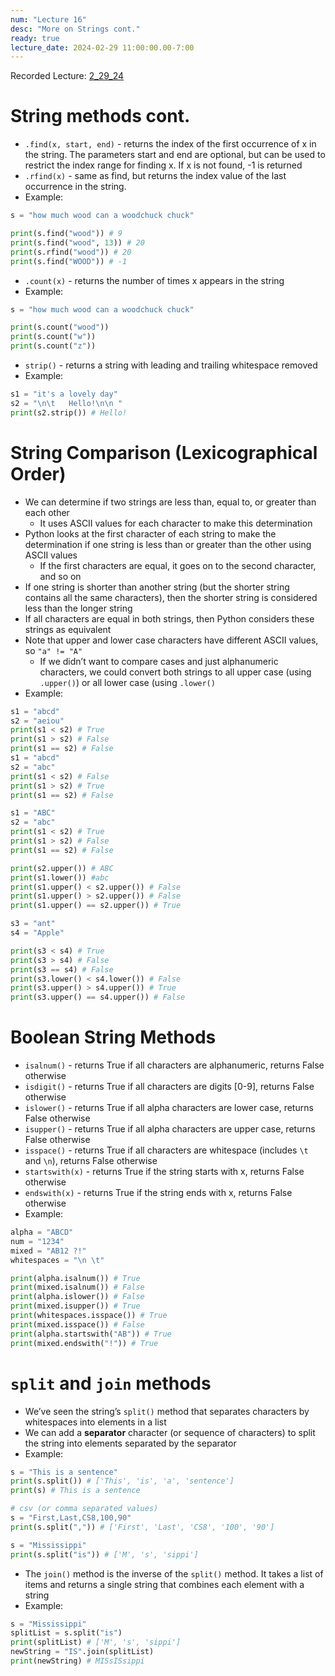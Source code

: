 ```yaml
---
num: "Lecture 16"
desc: "More on Strings cont."
ready: true
lecture_date: 2024-02-29 11:00:00.00-7:00
---
```


Recorded Lecture: [2_29_24](https://drive.google.com/file/d/1CkpTOE7EsYEBiTGrh08HoyeMMfjlxYnx/view?usp=drive_link)

# String methods cont.

* `.find(x, start, end)` - returns the index of the first occurrence of x in the string. The parameters start and end are optional, but can be used to restrict the index range for finding x. If x is not found, -1 is returned
* `.rfind(x)` - same as find, but returns the index value of the last occurrence in the string.
* Example:

```python
s = "how much wood can a woodchuck chuck"

print(s.find("wood")) # 9
print(s.find("wood", 13)) # 20
print(s.rfind("wood")) # 20
print(s.find("WOOD")) # -1
```

* `.count(x)` - returns the number of times x appears in the string
* Example:

```python
s = "how much wood can a woodchuck chuck"

print(s.count("wood"))
print(s.count("w"))
print(s.count("z"))
```

* `strip()` - returns a string with leading and trailing whitespace removed
* Example:

```python
s1 = "it's a lovely day"
s2 = "\n\t   Hello!\n\n "
print(s2.strip()) # Hello!
```

# String Comparison (Lexicographical Order)

* We can determine if two strings are less than, equal to, or greater than each other
	* It uses ASCII values for each character to make this determination
* Python looks at the first character of each string to make the determination if one string is less than or greater than the other using ASCII values
	* If the first characters are equal, it goes on to the second character, and so on
* If one string is shorter than another string (but the shorter string contains all the same characters), then the shorter string is considered less than the longer string
* If all characters are equal in both strings, then Python considers these strings as equivalent
* Note that upper and lower case characters have different ASCII values, so `"a" != "A"`
	* If we didn’t want to compare cases and just alphanumeric characters, we could convert both strings to all upper case (using `.upper()`) or all lower case (using `.lower()`
* Example:

```python
s1 = "abcd" 
s2 = "aeiou"
print(s1 < s2) # True
print(s1 > s2) # False
print(s1 == s2) # False
s1 = "abcd" 
s2 = "abc"
print(s1 < s2) # False
print(s1 > s2) # True
print(s1 == s2) # False

s1 = "ABC"
s2 = "abc"
print(s1 < s2) # True
print(s1 > s2) # False
print(s1 == s2) # False

print(s2.upper()) # ABC
print(s1.lower()) #abc
print(s1.upper() < s2.upper()) # False
print(s1.upper() > s2.upper()) # False
print(s1.upper() == s2.upper()) # True

s3 = "ant"
s4 = "Apple"

print(s3 < s4) # True
print(s3 > s4) # False
print(s3 == s4) # False
print(s3.lower() < s4.lower()) # False
print(s3.upper() > s4.upper()) # True 
print(s3.upper() == s4.upper()) # False
```

# Boolean String Methods

* `isalnum()` - returns True if all characters are alphanumeric, returns False otherwise
* `isdigit()` - returns True if all characters are digits [0-9], returns False otherwise
* `islower()` - returns True if all alpha characters are lower case, returns False otherwise
* `isupper()` - returns True if all alpha characters are upper case, returns False otherwise
* `isspace()` - returns True if all characters are whitespace (includes `\t` and `\n`), returns False otherwise
* `startswith(x)` - returns True if the string starts with x, returns False otherwise
* `endswith(x)` - returns True if the string ends with x, returns False otherwise
* Example:

```python
alpha = "ABCD"
num = "1234"
mixed = "AB12 ?!"
whitespaces = "\n \t"

print(alpha.isalnum()) # True
print(mixed.isalnum()) # False
print(alpha.islower()) # False
print(mixed.isupper()) # True
print(whitespaces.isspace()) # True
print(mixed.isspace()) # False
print(alpha.startswith("AB")) # True
print(mixed.endswith("!")) # True
```

# `split` and `join` methods
* We’ve seen the string’s `split()` method that separates characters by whitespaces into elements in a list
* We can add a **separator** character (or sequence of characters) to split the string into elements separated by the separator
* Example:

```python
s = "This is a sentence"
print(s.split()) # ['This', 'is', 'a', 'sentence']
print(s) # This is a sentence

# csv (or comma separated values)
s = "First,Last,CS8,100,90"
print(s.split(",")) # ['First', 'Last', 'CS8', '100', '90']

s = "Mississippi"
print(s.split("is")) # ['M', 's', 'sippi']
```

* The `join()` method is the inverse of the `split()` method. It takes a list of items and returns a single string that combines each element with a string
* Example:

```python
s = "Mississippi"
splitList = s.split("is")
print(splitList) # ['M', 's', 'sippi']
newString = "IS".join(splitList)
print(newString) # MISsISsippi
```
